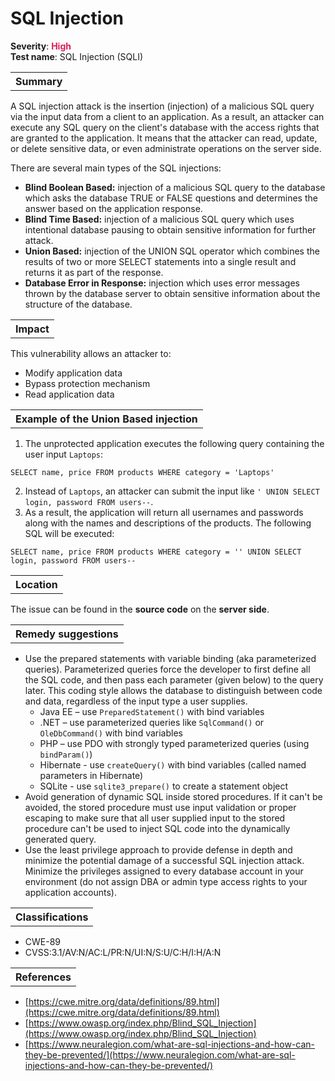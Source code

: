 # SQL Injection

<b>Severity</b>: <b><font color="#DB1E54">High</font></b><br>
<b>Test name</b>: SQL Injection (SQLI)

<table id="simple-table">
    <tr>
        <th><strong>Summary</strong></th>
    </tr>
</table>

A SQL injection attack is the insertion (injection) of a malicious SQL query via the input data from a client to an application. 
As a result, an attacker can execute any SQL query on the client's database with the access rights that are granted to the application.  It means that the attacker can read, update, or delete sensitive data, or even administrate operations on the server side.

There are several main types of the SQL injections:
* **Blind Boolean Based:** injection of a malicious SQL query to the database which asks the database TRUE or FALSE questions and determines the answer based on the application response.
* **Blind Time Based:** injection of a malicious SQL query which uses intentional database pausing to obtain sensitive information for further attack.
* **Union Based:** injection of the UNION SQL operator which combines the results of two or more SELECT statements into a single result and returns it as part of the response.
* **Database Error in Response:** injection which uses error messages thrown by the database server to obtain sensitive information about the structure of the database.

<table id="simple-table">
    <tr>
        <th><strong>Impact</strong></th>
    </tr>
</table>

This vulnerability allows an attacker to:
* Modify application data
* Bypass protection mechanism
* Read application data

<table id="simple-table">
    <tr>
        <th><strong>Example of the Union Based injection</strong></th>
    </tr>
</table>

1. The unprotected application executes the following query containing the user input `Laptops`:
```
SELECT name, price FROM products WHERE category = 'Laptops'
```
2. Instead of `Laptops`, an attacker can submit the input like ` ' UNION SELECT login, password FROM users-- `. 
3. As a result, the application will return all usernames and passwords along with the names and descriptions of the products. The following SQL will be executed: 

```
SELECT name, price FROM products WHERE category = '' UNION SELECT login, password FROM users--
```


<table id="simple-table">
    <tr>
        <th><strong>Location</strong></th>
    </tr>
</table>

The issue can be found in the **source code** on the **server side**.


<table id="simple-table">
    <tr>
        <th><strong>Remedy suggestions</strong></th>
    </tr>
</table>

* Use the prepared statements with variable binding (aka parameterized queries). Parameterized queries force the developer to first define all the SQL code, and then pass each parameter (given below) to the query later. This coding style allows the database to distinguish between code and data, regardless of the input type a user supplies.
    * Java EE – use `PreparedStatement()` with bind variables
    * .NET – use parameterized queries like `SqlCommand()` or `OleDbCommand()` with bind variables
    * PHP – use PDO with strongly typed parameterized queries (using `bindParam()`)
    * Hibernate - use  `createQuery()` with bind variables (called named parameters in Hibernate)
    * SQLite - use `sqlite3_prepare()` to create a statement object
* Avoid generation of dynamic SQL inside stored procedures. If it can't be avoided, the stored procedure must use input validation or proper escaping to make sure that all user supplied input to the stored procedure can't be used to inject SQL code into the dynamically generated query.
* Use the least privilege approach to provide defense in depth and minimize the potential damage of a successful SQL injection attack. Minimize the privileges assigned to every database account in your environment (do not assign DBA or admin type access rights to your application accounts).

<table id="simple-table">
    <tr>
        <th><strong>Classifications</strong></th>
    </tr>
</table>

* CWE-89
* CVSS:3.1/AV:N/AC:L/PR:N/UI:N/S:U/C:H/I:H/A:N


<table id="simple-table">
    <tr>
        <th><strong>References</strong></th>
    </tr>
</table>

* [https://cwe.mitre.org/data/definitions/89.html](https://cwe.mitre.org/data/definitions/89.html)
* [https://www.owasp.org/index.php/Blind_SQL_Injection](https://www.owasp.org/index.php/Blind_SQL_Injection)
* [https://www.neuralegion.com/what-are-sql-injections-and-how-can-they-be-prevented/](https://www.neuralegion.com/what-are-sql-injections-and-how-can-they-be-prevented/)